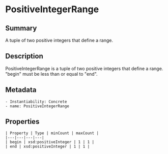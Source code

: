 <!-- Automatically generated by spec-parser v2.0.0 on 2023-12-25T20:28:21.783513+00:00 -->
<!-- SPDX-License-Identifier: Community-Spec-1.0 -->

# PositiveIntegerRange

## Summary

A tuple of two positive integers that define a range.


## Description

PositiveIntegerRange is a tuple of two positive integers that define a range.
"begin" must be less than or equal to "end".


## Metadata

    - Instantiability: Concrete
    - name: PositiveIntegerRange



## Properties

    | Property | Type | minCount | maxCount |
    |---|---|---|---|
    | begin | xsd:positiveInteger | 1 | 1 |
    | end | xsd:positiveInteger | 1 | 1 |

